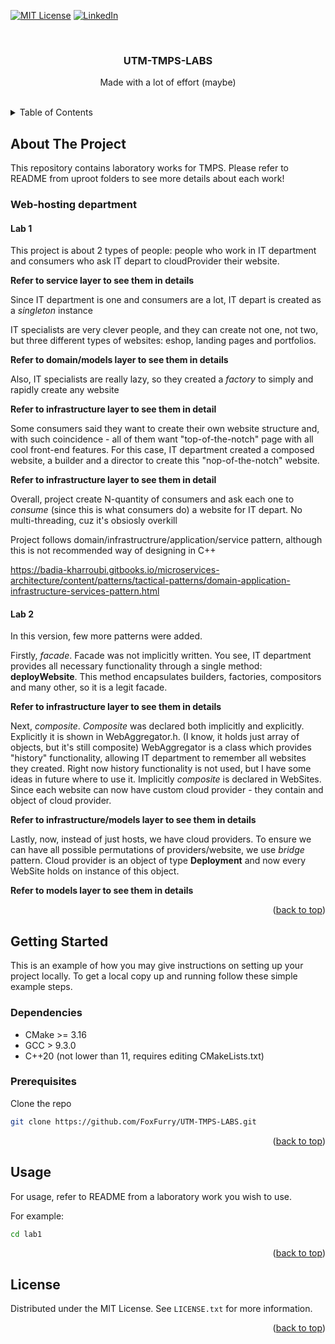 [![MIT License][license-shield]][license-url]
[![LinkedIn][linkedin-shield]][linkedin-url]



<!-- PROJECT LOGO -->
<br />
<div align="center">
<h3 align="center">UTM-TMPS-LABS</h3>

  <p align="center">
    Made with a lot of effort (maybe)
    <br />
    <br />
  </p>
</div>



<!-- TABLE OF CONTENTS -->
<details>
  <summary>Table of Contents</summary>
  <ol>
    <li>
      <a href="#about-the-project">About The Project</a>
    </li>
    <li>
      <a href="#getting-started">Getting Started</a>
      <ul>
        <li><a href="#prerequisites">Prerequisites</a></li>
        <li><a href="#installation">Installation</a></li>
      </ul>
    </li>
    <li><a href="#usage">Usage</a></li>
    <li><a href="#license">License</a></li>
  </ol>
</details>



<!-- ABOUT THE PROJECT -->

## About The Project

This repository contains laboratory works for TMPS. Please refer to README from uproot folders to see more details about
each work!

### Web-hosting department

#### Lab 1

This project is about 2 types of people: people who work in IT department and consumers who ask IT depart to cloudProvider their website.

**Refer to service layer to see them in details**

Since IT department is one and consumers are a lot, IT depart is created as a _singleton_ instance

IT specialists are very clever people, and they can create not one, not two, but three different types of websites: eshop, landing pages and portfolios.

**Refer to domain/models layer to see them in details**

Also, IT specialists are really lazy, so they created a _factory_ to simply and rapidly create any website

**Refer to infrastructure layer to see them in detail**

Some consumers said they want to create their own website structure and, with such coincidence - all of them want "top-of-the-notch" page with all cool front-end features.
For this case, IT department created a composed website, a builder and a director to create this "nop-of-the-notch" website.

**Refer to infrastructure layer to see them in detail**

Overall, project create N-quantity of consumers and ask each one to _consume_ (since this is what consumers do) a website for IT depart. No multi-threading, cuz it's obsiosly overkill

Project follows domain/infrastructrure/application/service pattern, although this is not recommended way of designing in C++

https://badia-kharroubi.gitbooks.io/microservices-architecture/content/patterns/tactical-patterns/domain-application-infrastructure-services-pattern.html

#### Lab 2

In this version, few more patterns were added.

Firstly, _facade_. Facade was not implicitly written. You see, IT department provides all necessary functionality through a
single method: **deployWebsite**. This method encapsulates builders, factories, compositors and many other, so it is a legit facade.

**Refer to infrastructure layer to see them in details**

Next, _composite_. _Composite_ was declared both implicitly and explicitly. Explicitly it is shown in WebAggregator.h. (I know, it holds just array of objects, but it's still composite)
WebAggregator is a class which provides "history" functionality, allowing IT department to remember all websites they created.
Right now history functionality is not used, but I have some ideas in future where to use it. Implicitly _composite_ is declared in WebSites.
Since each website can now have custom cloud provider - they contain and object of cloud provider.

**Refer to infrastructure/models layer to see them in details**

Lastly, now, instead of just hosts, we have cloud providers. To ensure we can have all possible permutations of providers/website, we use
_bridge_ pattern. Cloud provider is an object of type **Deployment** and now every WebSite holds on instance of this object.

**Refer to models layer to see them in details**


<p align="right">(<a href="#top">back to top</a>)</p>

<!-- GETTING STARTED -->

## Getting Started

This is an example of how you may give instructions on setting up your project locally. To get a local copy up and
running follow these simple example steps.

### Dependencies

* CMake >= 3.16
* GCC > 9.3.0
* C++20 (not lower than 11, requires editing CMakeLists.txt)

### Prerequisites

Clone the repo

  ```sh
  git clone https://github.com/FoxFurry/UTM-TMPS-LABS.git
  ```

<p align="right">(<a href="#top">back to top</a>)</p>

<!-- USAGE EXAMPLES -->

## Usage

For usage, refer to README from a laboratory work you wish to use.

For example:

```sh
cd lab1 
```

<p align="right">(<a href="#top">back to top</a>)</p>


<!-- LICENSE -->

## License

Distributed under the MIT License. See `LICENSE.txt` for more information.

<p align="right">(<a href="#top">back to top</a>)</p>


[license-shield]: https://img.shields.io/github/license/othneildrew/Best-README-Template.svg?style=for-the-badge

[license-url]: https://github.com/FoxFurry/UTM-TMPS-LABS/blob/master/LICENSE

[linkedin-shield]: https://img.shields.io/badge/-LinkedIn-black.svg?style=for-the-badge&logo=linkedin&colorB=555

[linkedin-url]: https://www.linkedin.com/in/arthur-isac-412a6519b/
